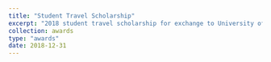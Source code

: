 ```yaml
---
title: "Student Travel Scholarship"
excerpt: "2018 student travel scholarship for exchange to University of Glasgow"
collection: awards
type: "awards"
date: 2018-12-31
---
```

